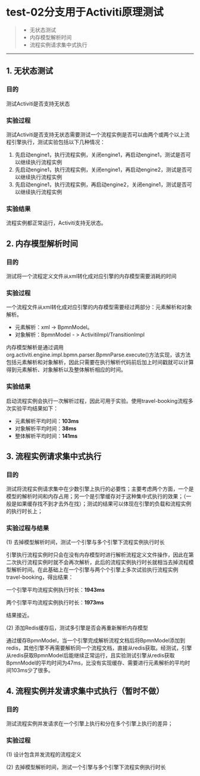 # test-02分支用于Activiti原理测试
> * 无状态测试
> * 内存模型解析时间
> * 流程实例请求集中式执行

------

## 1. 无状态测试
### 目的
测试Activiti是否支持无状态

### 实验过程
测试Activiti是否支持无状态需要测试一个流程实例是否可以由两个或两个以上流程引擎执行，测试实验包括以下几种情况：
1. 先启动engine1，执行流程实例，关闭engine1，再启动engine1，测试是否可以继续执行流程实例
2. 先启动engine1，执行流程实例，关闭engine1，再启动engine2，测试是否可以继续执行流程实例
3. 先启动engine1，执行流程实例，再启动engine2，关闭engine1，测试是否可以继续执行流程实例

### 实验结果
流程实例都正常运行，Activiti支持无状态。


## 2. 内存模型解析时间
### 目的
测试将一个流程定义文件从xml转化成对应引擎的内存模型需要消耗的时间

### 实验过程
一个流程文件从xml转化成对应引擎的内存模型需要经过两部分：元素解析和对象解析。

* 元素解析：xml -> BpmnModel。
* 对象解析：BpmnModel - > ActivitiImpl/TransitionImpl

内存模型解析是通过调用org.activiti.engine.impl.bpmn.parser.BpmnParse.execute()方法实现，该方法包括元素解析和对象解析，因此只需要在执行解析代码前后加上时间戳就可以计算得到元素解析、对象解析以及整体解析相应的时间。

### 实验结果
启动流程实例会执行一次解析过程，因此可用于实验。使用travel-booking流程多次实验平均结果如下：

* 元素解析平均时间：**103ms**
* 对象解析平均时间：**38ms**
* 整体解析平均时间：**141ms**

## 3. 流程实例请求集中式执行
### 目的
测试将流程实例请求集中在少数引擎上执行的必要性；主要考虑两个方面，一个是模型的解析时间和内存占用；另一个是引擎缓存对于这种集中式执行的效果；（一般是如果缓存找不到才去外在找）；测试的结果可以体现在引擎的负载和流程实例的执行时长上；

### 实验过程与结果

(1) 去掉模型解析时间，测试一个引擎与多个引擎下流程实例执行时长

引擎执行流程实例时只会在没有内存模型时进行解析流程定义文件操作，因此在第二次执行流程实例时就不会再次解析，此后的流程实例执行时长就相当去掉流程模型解析时间。在此基础上在一个引擎与两个个引擎上多次试验执行流程实例travel-booking，得出结果：

一个引擎平均流程实例执行时长：**1943ms**

两个引擎平均流程实例执行时长：**1973ms**

结果接近。

(2) 添加Redis缓存后，测试多引擎是否会再重新解析内存模型

通过缓存BpmnModel，当一个引擎完成解析流程文档后将BpmnModel添加到redis，其他引擎不再需要解析同一个流程文档，直接从redis获取。经测试，引擎从redis获取BpmnModel后能继续正常运行，且实验测试引擎从redis获取BpmnModel的平均时间为47ms，比没有实现缓存、需要进行元素解析的平均时间103ms少了很多。

## 4. 流程实例并发请求集中式执行（暂时不做）
### 目的
测试流程实例并发请求在一个引擎上执行和分在多个引擎上执行的差异；

### 实验过程
(1) 设计包含并发流程的流程定义

(2) 去掉模型解析时间，测试一个引擎与多个引擎下流程实例执行时长
